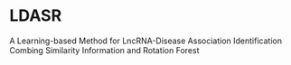 # LDASR
A Learning-based Method for LncRNA-Disease Association Identification Combing Similarity Information and Rotation Forest
